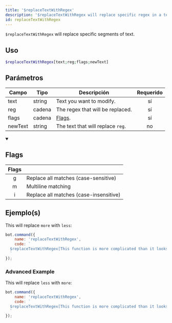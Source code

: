 ```yaml
---
title: '$replaceTextWithRegex'
description: '$replaceTextWithRegex will replace specific regex in a text. This works similar as $replaceText.'
id: replaceTextWithRegex
---
```


`$replaceTextWithRegex` will replace specific segments of text.

## Uso

```php
$replaceTextWithRegex[text;reg;flags;newText]
```

## Parámetros

| Campo   | Tipo   | Descripción                       | Requerido |
| ------- | ------ | --------------------------------- |:---------:|
| text    | string | Text you want to modify.          |    sí     |
| reg     | cadena | The regex that will be replaced.  |    sí     |
| flags   | cadena | [Flags](#flags).                  |    sí     |
| newText | string | The text that will replace `reg`. |    no     |

<details open>
  <summary><h2> Flags </h2></summary>

| Flags |                                        |
|:-----:| -------------------------------------- |
|   g   | Replace all matches (case-sensitive)   |
|   m   | Multiline matching                     |
|   i   | Replace all matches (case-insensitive) |

</details>

## Ejemplo(s)

This will replace `more` with `less`:

```javascript
bot.command({
    name: 'replaceTextWithRegex',
    code: `
  $replaceTextWithRegex[This function is more complicated than it looks.;more;g;less]
  `
});  
```

### Advanced Example

This will replace `less` with `more`:

```javascript
bot.command({
    name: 'replaceTextWithRegex',
    code: `
  $replaceTextWithRegex[This function is more complicated than it looks.;lESs;i;more]
  `
});  
```
